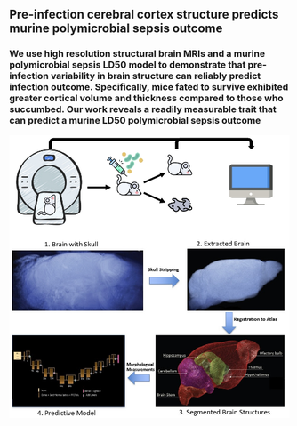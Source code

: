 ## Pre-infection cerebral cortex structure predicts murine polymicrobial sepsis outcome

### We use high resolution structural brain MRIs and a murine polymicrobial sepsis LD50 model to demonstrate that pre-infection variability in brain structure can reliably predict infection outcome. Specifically, mice fated to survive exhibited greater cortical volume and thickness compared to those who succumbed. Our work reveals a readily measurable trait that can predict a murine LD50 polymicrobial sepsis outcome



![MRI Reconstruction](data/pic.jpg?raw=true "Mouse Survival")
